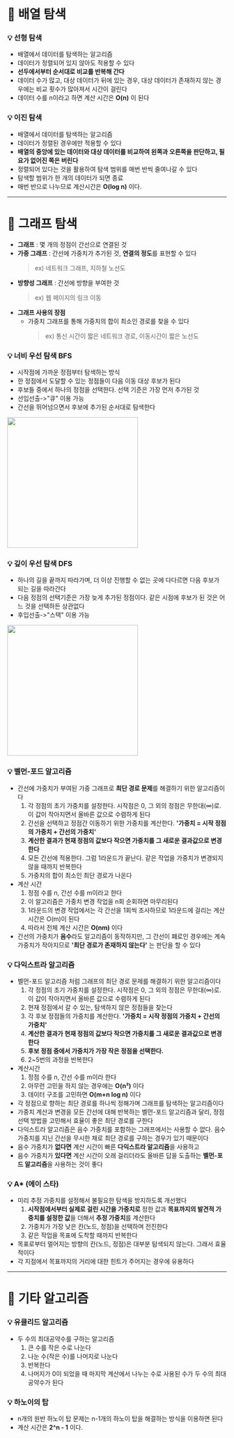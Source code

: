 # :pushpin: 배열 탐색

### :bulb: 선형 탐색
- 배열에서 데이터를 탐색하는 알고리즘
- 데이터가 정렬되어 있지 않아도 적용할 수 있다
- **선두에서부터 순서대로 비교를 반복해 간다**
- 데이터 수가 많고, 대상 데이터가 뒤에 있는 경우, 대상 데이터가 존재하지 않는 경우에는 비교 횟수가 많아져서 시간이 걸린다
- 데이터 수를 n이라고 하면 계산 시간은 **O(n)** 이 된다

### :bulb: 이진 탐색
- 배열에서 데이터를 탐색하는 알고리즘
- 데이터가 정렬된 경우에만 적용할 수 있다
- **배열의 중앙에 있는 데이터와 대상 데이터를 비교하여 왼쪽과 오른쪽을 판단하고, 필요가 없어진 쪽은 버린다**
- 정렬되어 있다는 것을 활용하여 탐색 범위를 매번 반씩 줄여나갈 수 있다
- 탐색할 범위가 한 개의 데이터가 되면 종료
- 매번 반으로 나누므로 계산시간은 **O(log n)** 이다.

---

# :pushpin: 그래프 탐색
- **그래프** : 몇 개의 정점이 간선으로 연결된 것
- **가중 그래프** : 간선에 가중치가 추가된 것, **연결의 정도**를 표현할 수 있다   
    > ex) 네트워크 그래프, 지하철 노선도
- **방향성 그래프** : 간선에 방향을 부여한 것   
    > ex) 웹 페이지의 링크 이동
- **그래프 사용의 장점**
    - 가중치 그래프를 통해 가중치의 합이 최소인 경로를 찾을 수 있다   
        > ex) 통신 시간이 짧은 네트워크 경로, 이동시간이 짧은 노선도

### :bulb: 너비 우선 탐색 BFS
- 시작점에 가까운 정점부터 탐색하는 방식
- 한 정점에서 도달할 수 있는 정점들이 다음 이동 대상 후보가 된다
- 후보들 중에서 하나의 정점을 선택한다. 선택 기준은 가장 먼저 추가된 것
- 선입선출->"큐" 이용 가능
- 간선을 뛰어넘으면서 후보에 추가된 순서대로 탐색한다   
<!-- ![너비 우선 탐색](https://i.imgur.com/UmhUpnb.jpg){: width="300"} -->
<img src="https://i.imgur.com/UmhUpnb.jpg" width="300"/>

### :bulb: 깊이 우선 탐색 DFS
- 하나의 길을 끝까지 따라가며, 더 이상 진행할 수 없는 곳에 다다르면 다음 후보가 되는 길을 따라간다
- 다음 정점의 선택기준은 가장 늦게 추가된 정점이다. 같은 시점에 후보가 된 것은 어느 것을 선택하든 상관없다
- 후입선출->"스택" 이용 가능   
<!-- ![깊이 우선 탐색](https://i.imgur.com/aZJecix.jpg){: width="300"} -->
<img src="https://i.imgur.com/aZJecix.jpg" width="300"/>

### :bulb: 벨먼-포드 알고리즘
- 간선에 가중치가 부여된 가중 그래프로 **최단 경로 문제**를 해결하기 위한 알고리즘이다
    1. 각 정점의 초기 가중치를 설정한다. 시작점은 0, 그 외의 정점은 무한대(∞)로. 이 값이 작아지면서 올바른 값으로 수렴하게 된다
    2. 간선을 선택하고 정점간 이동하기 위한 가중치를 계산한다. **'가중치 = 시작 정점의 가중치 + 간선의 가중치'**
    3. **계산한 결과가 현재 정점의 값보다 작으면 가중치를 그 새로운 결과값으로 변경한다**
    4. 모든 간선에 적용한다. 그럼 1라운드가 끝난다. 같은 작업을 가중치가 변경되지 않을 때까지 반복한다
    5. 가중치의 합이 최소인 최단 경로가 나온다
- 계산 시간
    1. 정점 수를 n, 간선 수를 m이라고 한다
    2. 이 알고리즘은 가중치 변경 작업을 n회 순회하면 마무리된다
    3. 1라운드의 변경 작업에서는 각 간선을 1회씩 조사하므로 1라운드에 걸리는 계산 시간은 O(m)이 된다
    4. 따라서 전체 계산 시간은 **O(nm)** 이다    
- 간선의 가중치가 **음수**라도 알고리즘이 동작하지만, 그 간선이 폐로인 경우에는 계속 가중치가 작아지므로 **'최단 경로가 존재하지 않는다'** 는 판단을 할 수 있다

### :bulb: 다익스트라 알고리즘
- 벨먼-포드 알고리즘 처럼 그래프의 최단 경로 문제를 해결하기 위한 알고리즘이다
    1. 각 정점의 초기 가중치를 설정한다. 시작점은 0, 그 외의 정점은 무한대(∞)로. 이 값이 작아지면서 올바른 값으로 수렴하게 된다
    2. 현재 정점에서 갈 수 있는, 탐색하지 않은 정점들을 찾는다
    3. 각 후보 정점들의 가중치를 계산한다. **'가중치 = 시작 정점의 가중치 + 간선의 가중치'**
    4. **계산한 결과가 현재 정점의 값보다 작으면 가중치를 그 새로운 결과값으로 변경한다**
    5. **후보 정점 중에서 가중치가 가장 작은 정점을 선택한다.** 
    6. 2~5번의 과정을 반복한다
- 계산시간
    1. 정점 수를 n, 간선 수를 m이라 한다
    2. 아무런 고민을 하지 않는 경우에는 **O(n²)** 이다
    3. 데이터 구조를 고민하면 **O(m+n log n)** 이다
- 각 정점으로 향하는 최단 경로를 하나씩 정해가며 그래프를 탐색하는 알고리즘이다
- 가중치 계산과 변경을 모든 간선에 대해 반복하는 벨먼-포드 알고리즘과 달리, 정점 선택 방법을 고민해서 효율이 좋은 최단 경로를 구한다
- 다익스트라 알고리즘은 음수 가중치를 포함하는 그래프에서는 사용할 수 없다. 음수 가중치를 지닌 간선을 무시한 채로 최단 경로를 구하는 경우가 있기 때문이다
- 음수 가중치가 **없다면** 계산 시간이 빠른 **다익스트라 알고리즘**을 사용하고
- 음수 가중치가 **있다면** 계산 시간이 오래 걸리더라도 올바른 답을 도출하는 **벨먼-포드 알고리즘**을 사용하는 것이 좋다 

### :bulb: A* (에이 스타)
- 미리 추정 가중치를 설정해서 불필요한 탐색을 방지하도록 개선했다
    1. **시작점에서부터 실제로 걸린 시간을 가중치로** 정한 값과 **목표까지의 발견적 가중치를 설정한 값**을 더해서 **추정 가중치**를 계산한다
    2. 가중치가 가장 낮은 칸(노드, 정점)을 선택하며 전진한다
    3. 같은 작업을 목표에 도착할 때까지 반복한다
- 목표로부터 멀어지는 방향의 칸(노드, 정점)은 대부분 탐색되지 않는다. 그래서 효율적이다
- 각 지점에서 목표까지의 거리에 대한 힌트가 주어지는 경우에 유용하다

---

# :pushpin: 기타 알고리즘

### :bulb: 유클리드 알고리즘
- 두 수의 최대공약수를 구하는 알고리즘
    1. 큰 수를 작은 수로 나눈다
    2. 나눈 수(작은 수)를 나머지로 나눈다
    3. 반복한다
    4. 나머지가 0이 되었을 때 마지막 계산에서 나누는 수로 사용된 수가 두 수의 최대공약수가 된다 


### :bulb: 하노이의 탑
- n개의 원반 하노이 탑 문제는 n-1개의 하노이 탑을 해결하는 방식을 이용하면 된다
- 계산 시간은 **2^n - 1** 이다.

